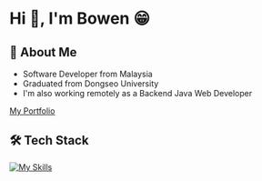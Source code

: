 # Hi 👋, I'm Bowen 😁
## 📖 About Me
* Software Developer from Malaysia
* Graduated from Dongseo University
* I'm also working remotely as a Backend Java Web Developer

[My Portfolio](https://github.com/yamazhen)

## 🛠️ Tech Stack
[![My Skills](https://skillicons.dev/icons?i=neovim,npm,java,js,ts,nodejs,expressjs,mysql,python,mongodb,html,css,cpp,c,react,spring&theme=dark)](https://skillicons.dev)
